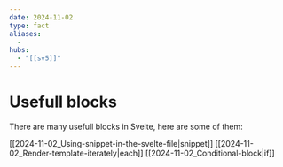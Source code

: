 ```yaml
---
date: 2024-11-02
type: fact
aliases:
  -
hubs:
  - "[[sv5]]"
---
```


# Usefull blocks

There are many usefull blocks in Svelte, here are some of them:

[[2024-11-02_Using-snippet-in-the-svelte-file|snippet]]
[[2024-11-02_Render-template-iterately|each]]
[[2024-11-02_Conditional-block|if]]
